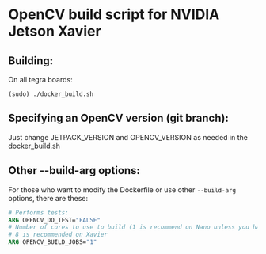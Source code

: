 # OpenCV build script for NVIDIA Jetson Xavier

## Building:

On all tegra boards:
```shell
(sudo) ./docker_build.sh
```

## Specifying an OpenCV version (git branch):

Just change JETPACK_VERSION and OPENCV_VERSION as needed in the docker_build.sh

## Other --build-arg options:

For those who want to modify the Dockerfile or use other `--build-arg` options, there are these:

```Dockerfile
# Performs tests:
ARG OPENCV_DO_TEST="FALSE"
# Number of cores to use to build (1 is recommend on Nano unless you have a swapfile mounted. More will use more memory)
# 8 is recommended on Xavier
ARG OPENCV_BUILD_JOBS="1"
```


